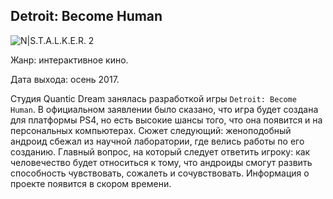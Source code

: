 ## **Detroit: Become Human**

![N|S.T.A.L.K.E.R. 2](https://i.ytimg.com/vi/uKIN9JDDyWo/maxresdefault.jpg)

Жанр: интерактивное кино.

Дата выхода: осень 2017.

Студия Quantic Dream занялась разработкой игры `Detroit: Become Human`. В официальном заявлении было сказано, что игра будет создана для платформы PS4, но есть высокие шансы того, что она появится и на персональных компьютерах. Сюжет следующий: женоподобный андроид сбежал из научной лаборатории, где велись работы по его созданию. Главный вопрос, на который следует ответить игроку: как человечество будет относиться к тому, что андроиды смогут развить способность чувствовать, сожалеть и сочувствовать. Информация о проекте появится в скором времени.
